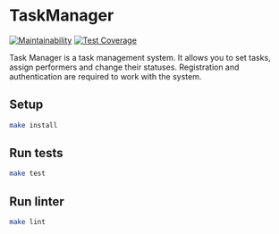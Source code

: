 # TaskManager
[![Maintainability](https://api.codeclimate.com/v1/badges/3c943ee27eff101af617/maintainability)](https://codeclimate.com/github/justbepanda/php-project-57/maintainability)
[![Test Coverage](https://api.codeclimate.com/v1/badges/3c943ee27eff101af617/test_coverage)](https://codeclimate.com/github/justbepanda/php-project-57/test_coverage)

Task Manager is a task management system. It allows you to set tasks, assign performers and change their statuses. Registration and authentication are required to work with the system.

## Setup

```sh
make install
```

## Run tests

```sh
make test
```

## Run linter

```sh
make lint
```

